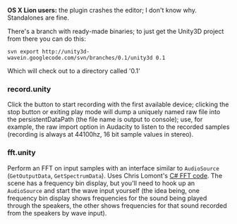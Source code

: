 **OS X Lion users:** the plugin crashes the editor; I don't know why. Standalones are fine.

There's a branch with ready-made binaries; to just get the Unity3D project from there you can do this:

`svn export http://unity3d-wavein.googlecode.com/svn/branches/0.1/unity3d 0.1`

Which will check out to a directory called '0.1'

### record.unity ###

Click the button to start recording with the first available device; clicking the stop button or exiting play mode will dump a uniquely named raw file into the persistentDataPath (the file name is output to console); use, for example, the raw import option in Audacity to listen to the recorded samples (recording is always at 44100hz, 16 bit sample values in stereo).

### fft.unity ###

Perform an FFT on input samples with an interface similar to `AudioSource` (`GetOutputData`, `GetSpectrumData`). Uses Chris Lomont's [C# FFT code](http://www.lomont.org/Software/Misc/FFT/LomontFFT.html). The scene has a frequency bin display, but you'll need to hook up an `AudioSource` and start the wave input yourself (the idea being, one frequency bin display shows frequencies for the sound being played through the speakers, the other shows frequencies for that sound recorded from the speakers by wave input).